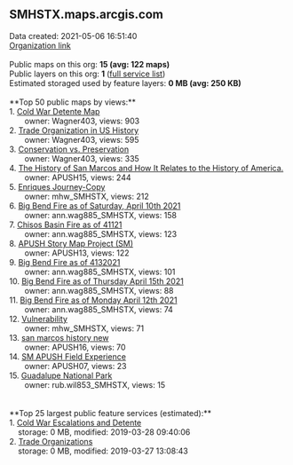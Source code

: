 <h2>SMHSTX.maps.arcgis.com</h2> Data created: 2021-05-06 16:51:40 <br /><a target='new' href='https://SMHSTX.maps.arcgis.com'>Organization link</a><br /><br />Public maps on this org: <b>15 (avg: 122 maps)</b><br />Public layers on this org: <b>1 </b>(<a target='new' href='https://services.arcgis.com/SdS4egJKV9C7aXNg/ArcGIS/rest/services'>full service list</a>)<br />Estimated storaged used by feature layers: <b>0 MB (avg: 250 KB)</b><br /><br />**Top 50 public maps by views:**<br />  1. <a target='new' href='https://www.arcgis.com/home/item.html?id=888e8ea532ab45ac9c5a70ee4c440d09'>Cold War Detente Map</a> <br />  &nbsp;&nbsp;&nbsp;&nbsp; &nbsp;&nbsp;owner: Wagner403, views: 903<br />  2. <a target='new' href='https://www.arcgis.com/home/item.html?id=464577f5bb6f429ab9d19c281a3ab602'>Trade Organization in US History</a> <br />  &nbsp;&nbsp;&nbsp;&nbsp; &nbsp;&nbsp;owner: Wagner403, views: 595<br />  3. <a target='new' href='https://www.arcgis.com/home/item.html?id=a09cb55cc9bf4274922418694d4a1b40'>Conservation vs. Preservation</a> <br />  &nbsp;&nbsp;&nbsp;&nbsp; &nbsp;&nbsp;owner: Wagner403, views: 335<br />  4. <a target='new' href='https://www.arcgis.com/home/item.html?id=0eef43a088c94bf5a699a877c9a7bdcd'>The History of San Marcos and How It Relates to the History of America.</a> <br />  &nbsp;&nbsp;&nbsp;&nbsp; &nbsp;&nbsp;owner: APUSH15, views: 244<br />  5. <a target='new' href='https://www.arcgis.com/home/item.html?id=468f4b1f44064737a74127126d8adeb6'>Enriques Journey-Copy</a> <br />  &nbsp;&nbsp;&nbsp;&nbsp; &nbsp;&nbsp;owner: mhw_SMHSTX, views: 212<br />  6. <a target='new' href='https://www.arcgis.com/home/item.html?id=da55eb6e75514099a148c1022d4e01f9'>Big Bend Fire as of Saturday, April 10th 2021</a> <br />  &nbsp;&nbsp;&nbsp;&nbsp; &nbsp;&nbsp;owner: ann.wag885_SMHSTX, views: 158<br />  7. <a target='new' href='https://www.arcgis.com/home/item.html?id=3e858916f69a44478c315584823699ec'>Chisos Basin Fire as of 41121</a> <br />  &nbsp;&nbsp;&nbsp;&nbsp; &nbsp;&nbsp;owner: ann.wag885_SMHSTX, views: 123<br />  8. <a target='new' href='https://www.arcgis.com/home/item.html?id=e3f19c6f019e4a2bbf5d3d3f080096ec'>APUSH Story Map Project (SM)</a> <br />  &nbsp;&nbsp;&nbsp;&nbsp; &nbsp;&nbsp;owner: APUSH13, views: 122<br />  9. <a target='new' href='https://www.arcgis.com/home/item.html?id=e1f51ec1c92d4b499d9bc2d2d85fbd7c'>Big Bend Fire as of 4132021</a> <br />  &nbsp;&nbsp;&nbsp;&nbsp; &nbsp;&nbsp;owner: ann.wag885_SMHSTX, views: 101<br />  10. <a target='new' href='https://www.arcgis.com/home/item.html?id=f28c0a746dda4b3b88fb549ba439657e'>Big Bend Fire as of Thursday April 15th 2021</a> <br />  &nbsp;&nbsp;&nbsp;&nbsp; &nbsp;&nbsp;owner: ann.wag885_SMHSTX, views: 88<br />  11. <a target='new' href='https://www.arcgis.com/home/item.html?id=a8ea5c142b4f4fdb930c78ea6ca4fd3f'>Big Bend Fire as of Monday April 12th 2021</a> <br />  &nbsp;&nbsp;&nbsp;&nbsp; &nbsp;&nbsp;owner: ann.wag885_SMHSTX, views: 74<br />  12. <a target='new' href='https://www.arcgis.com/home/item.html?id=49688e6197dd45609c402fe2f3ac226c'>Vulnerability</a> <br />  &nbsp;&nbsp;&nbsp;&nbsp; &nbsp;&nbsp;owner: mhw_SMHSTX, views: 71<br />  13. <a target='new' href='https://www.arcgis.com/home/item.html?id=24281b4d3b8f4281ae266c2679194add'>san marcos history new</a> <br />  &nbsp;&nbsp;&nbsp;&nbsp; &nbsp;&nbsp;owner: APUSH16, views: 70<br />  14. <a target='new' href='https://www.arcgis.com/home/item.html?id=8a5b2943d1de421c9d6f3b69140181c6'>SM APUSH Field Experience</a> <br />  &nbsp;&nbsp;&nbsp;&nbsp; &nbsp;&nbsp;owner: APUSH07, views: 23<br />  15. <a target='new' href='https://www.arcgis.com/home/item.html?id=1b852000baaf4501aacdea893c6966b0'>Guadalupe National Park</a> <br />  &nbsp;&nbsp;&nbsp;&nbsp; &nbsp;&nbsp;owner: rub.wil853_SMHSTX, views: 15<br /><br /><br />**Top 25 largest public feature services (estimated):**<br /> 1. <a target='new' href='https://www.arcgis.com/home/item.html?id=f53835728cfb499087624335f67fac73'>Cold War Escalations and Detente</a><br /> &nbsp;&nbsp;&nbsp;&nbsp;storage: 0 MB, modified: 2019-03-28 09:40:06<br /> 2. <a target='new' href='https://www.arcgis.com/home/item.html?id=88ca47ce841e4ad288e8fe5dfd7989e4'>Trade Organizations</a><br /> &nbsp;&nbsp;&nbsp;&nbsp;storage: 0 MB, modified: 2019-03-27 13:08:43<br />